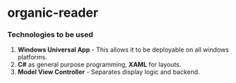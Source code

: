 # organic-reader


### Technologies to be used
1. **Windows Universal App** - This allows it to be deployable on all windows platforms.
2. **C#** as general purpose programming, **XAML** for layouts.
3. **Model View Controller** - Separates display logic and backend.